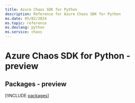 ```yaml
---
title: Azure Chaos SDK for Python
description: Reference for Azure Chaos SDK for Python
ms.date: 05/02/2024
ms.topic: reference
ms.devlang: python
ms.service: chaos
---
```

# Azure Chaos SDK for Python - preview
## Packages - preview
[!INCLUDE [packages](chaos-index.md)]